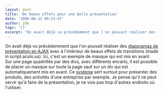 ```yaml
---
layout: post
title: 'De beaux effets pour une belle présentation'
date: '2006-06-13 09:23:47'
author: j0k
tags: '[]'
excerpt: "On avait déjà vu précédemment que l'on pouvait réaliser des [diaporamas de présentation en AJAX](http://www.j0k3r.net/news-creer-des-diaporamas-de-presentation-en-ajax-1241.html) avec à l'intérieur de beaux effets de transitions (made in script.aculo.us).     \nIci, c'est un exemple de masque qui est mis en avant. Sur une page quadrillée par des divs, avec      …"
---
```


On avait déjà vu précédemment que l'on pouvait réaliser des [diaporamas de présentation en AJAX](http://www.j0k3r.net/news-creer-des-diaporamas-de-presentation-en-ajax-1241.html) avec à l'intérieur de beaux effets de transitions (made in script.aculo.us).
Ici, c'est un exemple de masque qui est mis en avant. Sur une page quadrillée par des divs, avec différents encarts, il est possible de placer un masque sur toute la page sauf sur un div qui est automatiquement mis en avant. Ce [système](http://tomkidding.com/uize/uize-js-api/examples/mask.html) sert surtout pour présenter des produits, des activités d'une entreprise par exemple. Je pense qu'il ne peut servir qu'à faire de la présentation, je ne vois pas trop d'autres endroits où l'utiliser.
